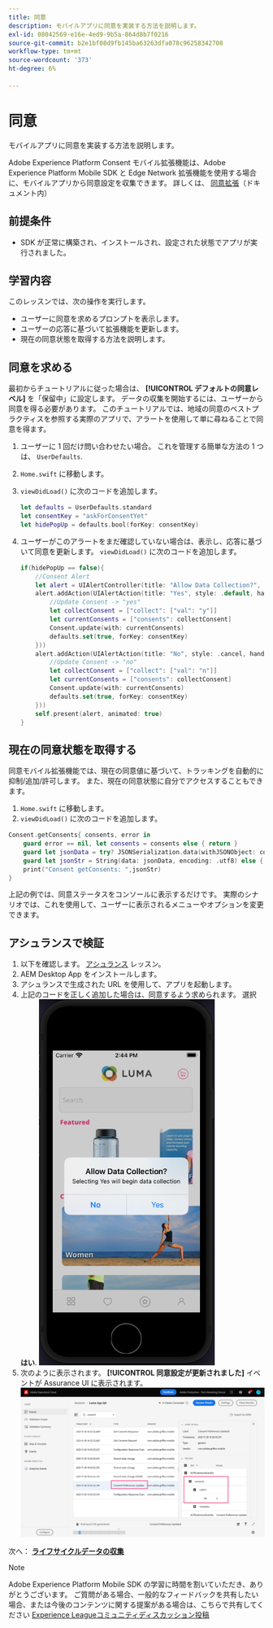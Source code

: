 ```yaml
---
title: 同意
description: モバイルアプリに同意を実装する方法を説明します。
exl-id: 08042569-e16e-4ed9-9b5a-864d8b7f0216
source-git-commit: b2e1bf08d9fb145ba63263dfa078c96258342708
workflow-type: tm+mt
source-wordcount: '373'
ht-degree: 6%

---
```


# 同意

モバイルアプリに同意を実装する方法を説明します。

Adobe Experience Platform Consent モバイル拡張機能は、Adobe Experience Platform Mobile SDK と Edge Network 拡張機能を使用する場合に、モバイルアプリから同意設定を収集できます。 詳しくは、 [同意拡張](https://developer.adobe.com/client-sdks/documentation/consent-for-edge-network/)（ドキュメント内）

## 前提条件

* SDK が正常に構築され、インストールされ、設定された状態でアプリが実行されました。

## 学習内容

このレッスンでは、次の操作を実行します。

* ユーザーに同意を求めるプロンプトを表示します。
* ユーザーの応答に基づいて拡張機能を更新します。
* 現在の同意状態を取得する方法を説明します。

## 同意を求める

最初からチュートリアルに従った場合は、 **[!UICONTROL デフォルトの同意レベル]** を「保留中」に設定します。 データの収集を開始するには、ユーザーから同意を得る必要があります。 このチュートリアルでは、地域の同意のベストプラクティスを参照する実際のアプリで、アラートを使用して単に尋ねることで同意を得ます。

1. ユーザーに 1 回だけ問い合わせたい場合。 これを管理する簡単な方法の 1 つは、 `UserDefaults`.
1. `Home.swift` に移動します。
1. `viewDidLoad()` に次のコードを追加します。

   ```swift
   let defaults = UserDefaults.standard
   let consentKey = "askForConsentYet"
   let hidePopUp = defaults.bool(forKey: consentKey)
   ```

1. ユーザーがこのアラートをまだ確認していない場合は、表示し、応答に基づいて同意を更新します。 `viewDidLoad()` に次のコードを追加します。

   ```swift
   if(hidePopUp == false){
       //Consent Alert
       let alert = UIAlertController(title: "Allow Data Collection?", message: "Selecting Yes will begin data collection", preferredStyle: .alert)
       alert.addAction(UIAlertAction(title: "Yes", style: .default, handler: { action in
           //Update Consent -> "yes"
           let collectConsent = ["collect": ["val": "y"]]
           let currentConsents = ["consents": collectConsent]
           Consent.update(with: currentConsents)
           defaults.set(true, forKey: consentKey)
       }))
       alert.addAction(UIAlertAction(title: "No", style: .cancel, handler: { action in
           //Update Consent -> "no"
           let collectConsent = ["collect": ["val": "n"]]
           let currentConsents = ["consents": collectConsent]
           Consent.update(with: currentConsents)
           defaults.set(true, forKey: consentKey)
       }))
       self.present(alert, animated: true)
   }
   ```


## 現在の同意状態を取得する

同意モバイル拡張機能では、現在の同意値に基づいて、トラッキングを自動的に抑制/追加/許可します。 また、現在の同意状態に自分でアクセスすることもできます。

1. `Home.swift` に移動します。
1. `viewDidLoad()` に次のコードを追加します。

```swift
Consent.getConsents{ consents, error in
    guard error == nil, let consents = consents else { return }
    guard let jsonData = try? JSONSerialization.data(withJSONObject: consents, options: .prettyPrinted) else { return }
    guard let jsonStr = String(data: jsonData, encoding: .utf8) else { return }
    print("Consent getConsents: ",jsonStr)
}
```

上記の例では、同意ステータスをコンソールに表示するだけです。 実際のシナリオでは、これを使用して、ユーザーに表示されるメニューやオプションを変更できます。

## アシュランスで検証

1. 以下を確認します。 [アシュランス](assurance.md) レッスン。
1. AEM Desktop App をインストールします。
1. アシュランスで生成された URL を使用して、アプリを起動します。
1. 上記のコードを正しく追加した場合は、同意するよう求められます。 選択 **はい**.
   ![同意ポップアップ](assets/mobile-consent-validate.png)
1. 次のように表示されます。 **[!UICONTROL 同意設定が更新されました]** イベントが Assurance UI に表示されます。
   ![同意を検証](assets/mobile-consent-update.png)

次へ： **[ライフサイクルデータの収集](lifecycle-data.md)**

>[!NOTE]
>
>Adobe Experience Platform Mobile SDK の学習に時間を割いていただき、ありがとうございます。 ご質問がある場合、一般的なフィードバックを共有したい場合、または今後のコンテンツに関する提案がある場合は、こちらで共有してください [Experience Leagueコミュニティディスカッション投稿](https://experienceleaguecommunities.adobe.com/t5/adobe-experience-platform-launch/tutorial-discussion-implement-adobe-experience-cloud-in-mobile/td-p/443796)